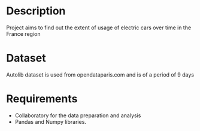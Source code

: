 # Description
Project aims to find out the extent of usage of electric cars over time in the France region
# Dataset
Autolib dataset is used from opendataparis.com and is of a period of 9 days
# Requirements
 - Collaboratory for the data preparation and analysis
 - Pandas and Numpy libraries.
